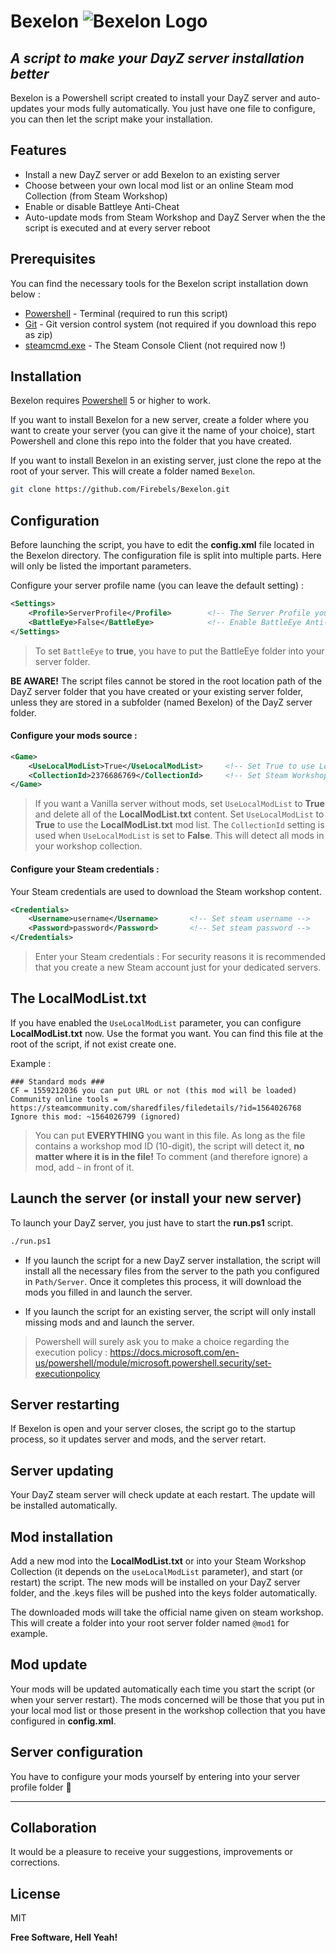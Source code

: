 # Bexelon ![Bexelon Logo](https://i.ibb.co/GWhXyMK/Bexelon-50-no-bg.png)
## _A script to make your DayZ server installation better_

Bexelon is a Powershell script created to install your DayZ server and auto-updates your mods fully automatically. You just have one file to configure, you can then let the script make your installation.

## Features

- Install a new DayZ server or add Bexelon to an existing server
- Choose between your own local mod list or an online Steam mod Collection (from Steam Workshop)
- Enable or disable Battleye Anti-Cheat
- Auto-update mods from Steam Workshop and DayZ Server when the the script is executed and at every server reboot

## Prerequisites

You can find the necessary tools for the Bexelon script installation down below :

- [Powershell](https://docs.microsoft.com/en-us/powershell/scripting/overview) - Terminal (required to run this script)
- [Git](https://git-scm.com/) - Git version control system (not required if you download this repo as zip)
- [steamcmd.exe](https://developer.valvesoftware.com/wiki/SteamCMD#Downloading_SteamCMD) - The Steam Console Client (not required now !)

## Installation

Bexelon requires [Powershell](https://docs.microsoft.com/en-us/powershell/scripting/overview) 5 or higher to work.

If you want to install Bexelon for a new server, create a folder where you want to create your server (you can give it the name of your choice), start Powershell and clone this repo into the folder that you have created.

If you want to install Bexelon in an existing server, just clone the repo at the root of your server. This will create a folder named `Bexelon`.

```sh
git clone https://github.com/Firebels/Bexelon.git
```

## Configuration

Before launching the script, you have to edit the **config.xml** file located in the Bexelon directory. The configuration file is split into multiple parts.
Here will only be listed the important parameters.

Configure your server profile name (you can leave the default setting) :

```xml
<Settings>
	<Profile>ServerProfile</Profile>		<!-- The Server Profile you want to use (ex: ServerName) -->
	<BattleEye>False</BattleEye>			<!-- Enable BattleEye Anti-Cheat [True/False]? -->
</Settings>
```

> To set `BattleEye` to **true**, you have to put the BattleEye folder into your server folder.

**BE AWARE!** The script files cannot be stored in the root location path of the DayZ server folder that you have created or your existing server folder, unless they are stored in a subfolder (named Bexelon) of the DayZ server folder.

#### Configure your mods source :

```xml
<Game>
	<UseLocalModList>True</UseLocalModList>		<!-- Set True to use LocalModList.txt -->
	<CollectionId>2376686769</CollectionId>		<!-- Set Steam Workshop Collection ID (If API List) -->
</Game>
```

> If you want a Vanilla server without mods, set `UseLocalModList` to **True** and delete all of the **LocalModList.txt** content.
> Set `UseLocalModList` to **True** to use the **LocalModList.txt** mod list.
> The  `CollectionId` setting is used when `UseLocalModList` is set to **False**. This will detect all mods in your workshop collection.

#### Configure your Steam credentials :

Your Steam credentials are used to download the Steam workshop content.

```xml
<Credentials> 
	<Username>username</Username>		<!-- Set steam username -->
	<Password>password</Password>		<!-- Set steam password -->
</Credentials>
```

> Enter your Steam credentials : For security reasons it is recommended that you create a new Steam account just for your dedicated servers.

## The LocalModList.txt

If you have enabled the `UseLocalModList` parameter, you can configure **LocalModList.txt** now. Use the format you want. You can find this file at the root of the script, if not exist create one.

Example :

```
### Standard mods ###
CF = 1559212036 you can put URL or not (this mod will be loaded)
Community online tools = https://steamcommunity.com/sharedfiles/filedetails/?id=1564026768
Ignore this mod: ~1564026799 (ignored)
```

> You can put **EVERYTHING** you want in this file. As long as the file contains a workshop mod ID (10-digit), the script will detect it, **no matter where it is in the file!**
To comment (and therefore ignore) a mod, add `~` in front of it.

## Launch the server (or install your new server)

To launch your DayZ server, you just have to start the **run.ps1** script.

```sh
./run.ps1
```

- If you launch the script for a new DayZ server installation, the script will install all the necessary files from the server to the path you configured in `Path/Server`. Once it completes this process, it will download the mods you filled in and launch the server.

- If you launch the script for an existing server, the script will only install missing mods and and launch the server.

> Powershell will surely ask you to make a choice regarding the execution policy :
> https://docs.microsoft.com/en-us/powershell/module/microsoft.powershell.security/set-executionpolicy

## Server restarting

If Bexelon is open and your server closes, the script go to the startup process, so it updates server and mods, and the server retart.

## Server updating

Your DayZ steam server will check update at each restart. The update will be installed automatically.

## Mod installation

Add a new mod into the **LocalModList.txt** or into your Steam Workshop Collection (it depends on the `useLocalModList` parameter), and start (or restart) the script. The new mods will be installed on your DayZ server folder, and the .keys files will be pushed into the keys folder automatically.

The downloaded mods will take the official name given on steam workshop. This will create a folder into your root server folder named `@mod1` for example.

## Mod update

Your mods will be updated automatically each time you start the script (or when your server restart). 
The mods concerned will be those that you put in your local mod list or those present in the workshop collection that you have configured in **config.xml**.

## Server configuration

You have to configure your mods yourself by entering into your server profile folder 🙂

-------------------------

## Collaboration

It would be a pleasure to receive your suggestions, improvements or corrections.

## License

MIT 

**Free Software, Hell Yeah!**
